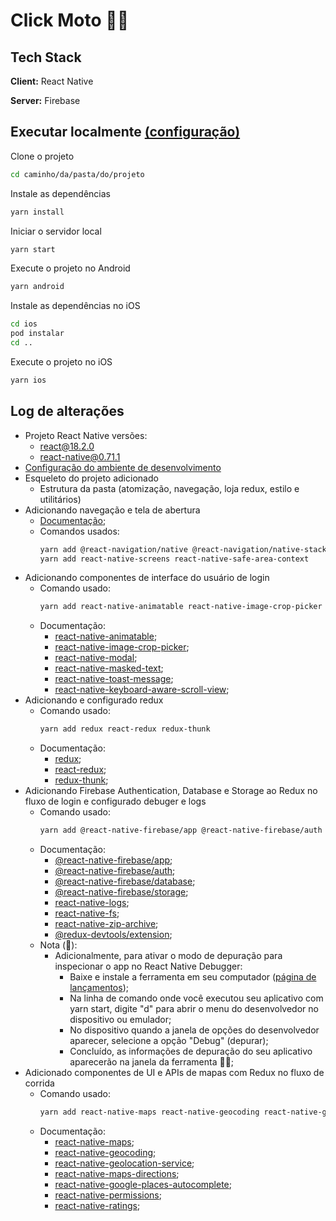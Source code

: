# Click Moto 🛵💨

## Tech Stack  
**Client:** React Native 

**Server:** Firebase

## Executar localmente [(configuração)](https://reactnative.dev/docs/environment-setup)
Clone o projeto
~~~bash  
cd caminho/da/pasta/do/projeto
~~~
Instale as dependências
~~~bash  
yarn install
~~~
Iniciar o servidor local
~~~bash  
yarn start
~~~
Execute o projeto no Android
~~~bash  
yarn android
~~~
Instale as dependências no iOS
~~~bash  
cd ios
pod instalar
cd ..
~~~
Execute o projeto no iOS
~~~bash  
yarn ios
~~~

## Log de alterações 
+ Projeto React Native versões:
    + react@18.2.0
    + react-native@0.71.1
+ [Configuração do ambiente de desenvolvimento](https://reactnative.dev/docs/environment-setup)
+ Esqueleto do projeto adicionado
    + Estrutura da pasta (atomização, navegação, loja redux, estilo e utilitários)
+ Adicionando navegação e tela de abertura
    + [Documentação](https://reactnative.dev/docs/navigation);
    + Comandos usados:
        ~~~bash  
        yarn add @react-navigation/native @react-navigation/native-stack
        yarn add react-native-screens react-native-safe-area-context
        ~~~
+ Adicionando componentes de interface do usuário de login
    + Comando usado:
        ~~~bash  
        yarn add react-native-animatable react-native-image-crop-picker react-native-modal react-native-masked-text react-native-toast-message react-native-keyboard-aware-scroll-view
        ~~~
    + Documentação:
        + [react-native-animatable](https://github.com/oblador/react-native-animatable);
        + [react-native-image-crop-picker](https://github.com/ivpusic/react-native-image-crop-picker);
        + [react-native-modal](https://github.com/react-native-modal/react-native-modal);
        + [react-native-masked-text](https://github.com/bhrott/react-native-masked-text);
        + [react-native-toast-message](https://github.com/calintamas/react-native-toast-message);
        + [react-native-keyboard-aware-scroll-view](https://github.com/APSL/react-native-keyboard-aware-scroll-view);
+ Adicionando e configurado redux
    + Comando usado:
        ~~~bash  
        yarn add redux react-redux redux-thunk 
        ~~~
    + Documentação:
        + [redux](https://github.com/reduxjs/redux);
        + [react-redux](https://github.com/reduxjs/react-redux);
        + [redux-thunk](https://github.com/reduxjs/redux-thunk);   
+ Adicionando Firebase Authentication, Database e Storage ao Redux no fluxo de login e configurado debuger e logs
    + Comando usado:
        ~~~bash  
        yarn add @react-native-firebase/app @react-native-firebase/auth @react-native-firebase/database @react-native-firebase/storage react-native-logs react-native-fs react-native-zip-archive @redux-devtools/extension
        ~~~
    + Documentação:
        + [@react-native-firebase/app](https://github.com/invertase/react-native-firebase);
        + [@react-native-firebase/auth](https://rnfirebase.io/auth/usage);
        + [@react-native-firebase/database](https://rnfirebase.io/database/usage);
        + [@react-native-firebase/storage](https://rnfirebase.io/storage/usage);
        + [react-native-logs](https://github.com/onubo/react-native-logs);
        + [react-native-fs](https://github.com/itinance/react-native-fs);
        + [react-native-zip-archive](https://github.com/mockingbot/react-native-zip-archive);
        + [@redux-devtools/extension](https://github.com/reduxjs/redux-devtools);
    + Nota (🐞): 
        + Adicionalmente, para ativar o modo de depuração para inspecionar o app no React Native Debugger:
            + Baixe e instale a ferramenta em seu computador ([página de lançamentos](https://github.com/jhen0409/react-native-debugger/releases));
            + Na linha de comando onde você executou seu aplicativo com yarn start, digite "d" para abrir o menu do desenvolvedor no dispositivo ou emulador;
            + No dispositivo quando a janela de opções do desenvolvedor aparecer, selecione a opção "Debug" (depurar);
            + Concluído, as informações de depuração do seu aplicativo aparecerão na janela da ferramenta 🐞✨;
+ Adicionado componentes de UI e APIs de mapas com Redux no fluxo de corrida
    + Comando usado:
        ~~~bash  
        yarn add react-native-maps react-native-geocoding react-native-geolocation-service react-native-maps-directions react-native-google-places-autocomplete react-native-permissions react-native-ratings
        ~~~
    + Documentação:
        + [react-native-maps](https://github.com/react-native-maps/react-native-maps);
        + [react-native-geocoding](https://github.com/marlove/react-native-geocoding);
        + [react-native-geolocation-service](https://github.com/Agontuk/react-native-geolocation-service);
        + [react-native-maps-directions](https://github.com/bramus/react-native-maps-directions);
        + [react-native-google-places-autocomplete](https://github.com/FaridSafi/react-native-google-places-autocomplete);
        + [react-native-permissions](https://github.com/zoontek/react-native-permissions);
        + [react-native-ratings](https://github.com/Monte9/react-native-ratings);